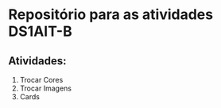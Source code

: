 # Repositório para as atividades DS1AIT-B
## Atividades:
1. Trocar Cores
2. Trocar Imagens
3. Cards
